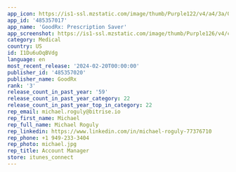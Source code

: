 ```yaml
---
app_icon: https://is1-ssl.mzstatic.com/image/thumb/Purple122/v4/a4/3a/08/a43a083c-9f31-cca0-8421-96c7100d28c0/AppIcon-0-0-1x_U007emarketing-0-7-0-85-220.png/1024x1024bb.png
app_id: '485357017'
app_name: 'GoodRx: Prescription Saver'
app_screenshot: https://is1-ssl.mzstatic.com/image/thumb/Purple126/v4/c1/f8/71/c1f871fc-8ccb-444b-8617-a4d38d4741b1/6927491b-9a75-441c-bb9b-bd6ce403e4b8_AppStore_6_5_01.jpg/1242x2688bb.png
category: Medical
country: US
id: I1Du6uOqBVdg
language: en
most_recent_release: '2024-02-20T00:00:00'
publisher_id: '485357020'
publisher_name: GoodRx
rank: '3'
release_count_in_past_year: '59'
release_count_in_past_year_category: 22
release_count_in_past_year_top_in_category: 22
rep_email: michael.roguly@bitrise.io
rep_first_name: Michael
rep_full_name: Michael Roguly
rep_linkedin: https://www.linkedin.com/in/michael-roguly-77376710
rep_phone: +1 949-233-3404
rep_photo: michael.jpg
rep_title: Account Manager
store: itunes_connect
---
```

